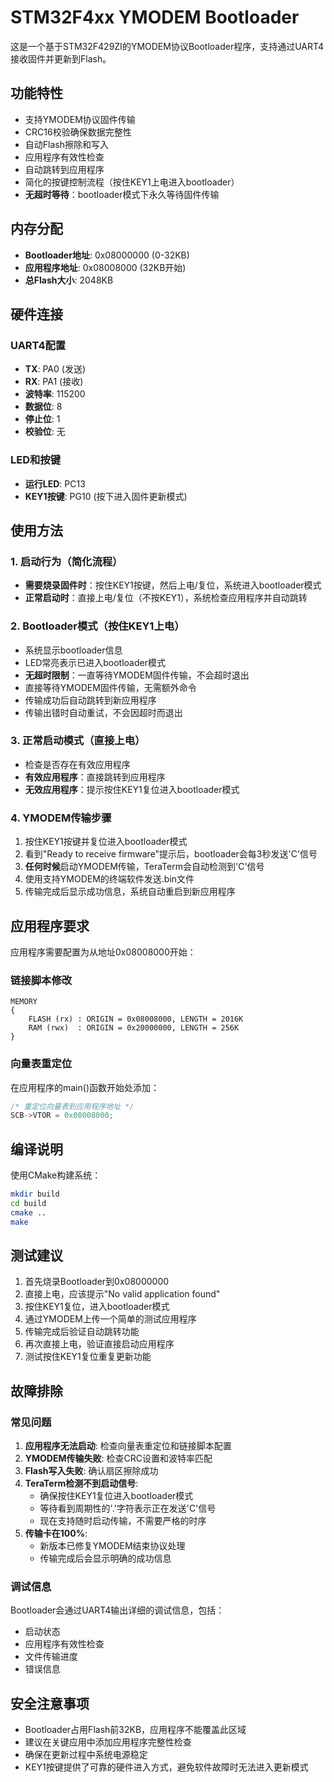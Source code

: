 # STM32F4xx YMODEM Bootloader

这是一个基于STM32F429ZI的YMODEM协议Bootloader程序，支持通过UART4接收固件并更新到Flash。

## 功能特性

- 支持YMODEM协议固件传输
- CRC16校验确保数据完整性
- 自动Flash擦除和写入
- 应用程序有效性检查
- 自动跳转到应用程序
- 简化的按键控制流程（按住KEY1上电进入bootloader）
- **无超时等待**：bootloader模式下永久等待固件传输

## 内存分配

- **Bootloader地址**: 0x08000000 (0-32KB)
- **应用程序地址**: 0x08008000 (32KB开始)
- **总Flash大小**: 2048KB

## 硬件连接

### UART4配置
- **TX**: PA0 (发送)
- **RX**: PA1 (接收)
- **波特率**: 115200
- **数据位**: 8
- **停止位**: 1
- **校验位**: 无

### LED和按键
- **运行LED**: PC13
- **KEY1按键**: PG10 (按下进入固件更新模式)

## 使用方法

### 1. 启动行为（简化流程）
- **需要烧录固件时**：按住KEY1按键，然后上电/复位，系统进入bootloader模式
- **正常启动时**：直接上电/复位（不按KEY1），系统检查应用程序并自动跳转

### 2. Bootloader模式（按住KEY1上电）
- 系统显示bootloader信息
- LED常亮表示已进入bootloader模式
- **无超时限制**：一直等待YMODEM固件传输，不会超时退出
- 直接等待YMODEM固件传输，无需额外命令
- 传输成功后自动跳转到新应用程序
- 传输出错时自动重试，不会因超时而退出

### 3. 正常启动模式（直接上电）
- 检查是否存在有效应用程序
- **有效应用程序**：直接跳转到应用程序
- **无效应用程序**：提示按住KEY1复位进入bootloader模式

### 4. YMODEM传输步骤
1. 按住KEY1按键并复位进入bootloader模式
2. 看到"Ready to receive firmware"提示后，bootloader会每3秒发送'C'信号
3. **任何时候**启动YMODEM传输，TeraTerm会自动检测到'C'信号
4. 使用支持YMODEM的终端软件发送.bin文件
5. 传输完成后显示成功信息，系统自动重启到新应用程序

## 应用程序要求

应用程序需要配置为从地址0x08008000开始：

### 链接脚本修改
```ld
MEMORY
{
    FLASH (rx) : ORIGIN = 0x08008000, LENGTH = 2016K
    RAM (rwx)  : ORIGIN = 0x20000000, LENGTH = 256K
}
```

### 向量表重定位
在应用程序的main()函数开始处添加：
```c
/* 重定位向量表到应用程序地址 */
SCB->VTOR = 0x08008000;
```

## 编译说明

使用CMake构建系统：
```bash
mkdir build
cd build
cmake ..
make
```

## 测试建议

1. 首先烧录Bootloader到0x08000000
2. 直接上电，应该提示"No valid application found"
3. 按住KEY1复位，进入bootloader模式
4. 通过YMODEM上传一个简单的测试应用程序
5. 传输完成后验证自动跳转功能
6. 再次直接上电，验证直接启动应用程序
7. 测试按住KEY1复位重复更新功能

## 故障排除

### 常见问题
1. **应用程序无法启动**: 检查向量表重定位和链接脚本配置
2. **YMODEM传输失败**: 检查CRC设置和波特率匹配
3. **Flash写入失败**: 确认扇区擦除成功
4. **TeraTerm检测不到启动信号**: 
   - 确保按住KEY1复位进入bootloader模式
   - 等待看到周期性的'.'字符表示正在发送'C'信号
   - 现在支持随时启动传输，不需要严格的时序
5. **传输卡在100%**: 
   - 新版本已修复YMODEM结束协议处理
   - 传输完成后会显示明确的成功信息

### 调试信息
Bootloader会通过UART4输出详细的调试信息，包括：
- 启动状态
- 应用程序有效性检查
- 文件传输进度
- 错误信息

## 安全注意事项

- Bootloader占用Flash前32KB，应用程序不能覆盖此区域
- 建议在关键应用中添加应用程序完整性检查
- 确保在更新过程中系统电源稳定
- KEY1按键提供了可靠的硬件进入方式，避免软件故障时无法进入更新模式
